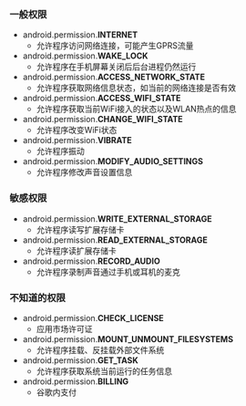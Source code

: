 ### 一般权限
* android.permission.**INTERNET**
    * 允许程序访问网络连接，可能产生GPRS流量
* android.permission.**WAKE_LOCK**
    * 允许程序在手机屏幕关闭后后台进程仍然运行
* android.permission.**ACCESS_NETWORK_STATE**
    * 允许程序获取网络信息状态，如当前的网络连接是否有效
* android.permission.**ACCESS_WIFI_STATE**
    * 允许程序获取当前WiFi接入的状态以及WLAN热点的信息
* android.permission.**CHANGE_WIFI_STATE**
    * 允许程序改变WiFi状态
* android.permission.**VIBRATE**
    * 允许程序振动
* android.permission.**MODIFY_AUDIO_SETTINGS**
    * 允许程序修改声音设置信息
### 敏感权限
* android.permission.**WRITE_EXTERNAL_STORAGE**
    * 允许程序读写扩展存储卡
* android.permission.**READ_EXTERNAL_STORAGE**
    * 允许程序读扩展存储卡
* android.permission.**RECORD_AUDIO**
    * 允许程序录制声音通过手机或耳机的麦克
### 不知道的权限
* android.permission.**CHECK_LICENSE**
    * 应用市场许可证
* android.permission.**MOUNT_UNMOUNT_FILESYSTEMS**
    * 允许程序挂载、反挂载外部文件系统
* android.permission.**GET_TASK**
    * 允许程序获取系统当前运行的任务信息
* android.permission.**BILLING**
    * 谷歌内支付